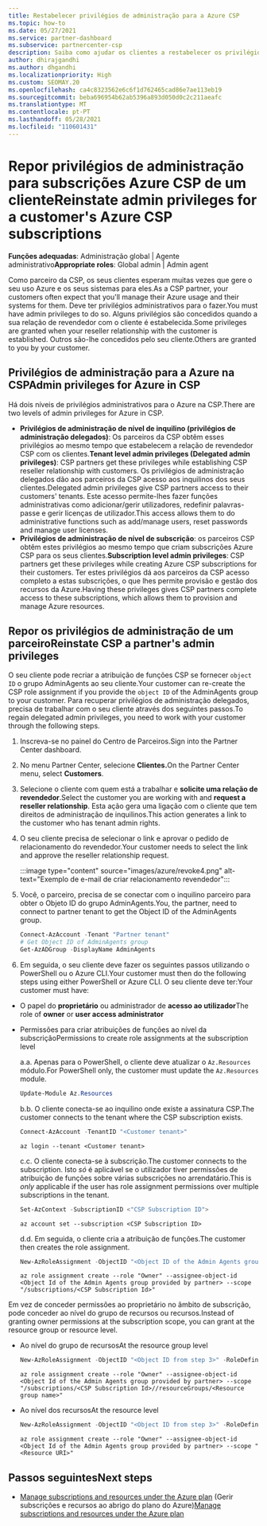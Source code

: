 ```yaml
---
title: Restabelecer privilégios de administração para a Azure CSP
ms.topic: how-to
ms.date: 05/27/2021
ms.service: partner-dashboard
ms.subservice: partnercenter-csp
description: Saiba como ajudar os clientes a restabelecer os privilégios de administração de um parceiro para que o parceiro possa ajudar a gerir as subscrições Azure CSP de um cliente.
author: dhirajgandhi
ms.author: dhgandhi
ms.localizationpriority: High
ms.custom: SEOMAY.20
ms.openlocfilehash: ca4c8323562e6c6f1d762465cad86e7ae113eb19
ms.sourcegitcommit: beba696954b62ab5396a893d050d0c2c211aeafc
ms.translationtype: MT
ms.contentlocale: pt-PT
ms.lasthandoff: 05/28/2021
ms.locfileid: "110601431"
---
```

# <a name="reinstate-admin-privileges-for-a-customers-azure-csp-subscriptions"></a><span data-ttu-id="c6538-103">Repor privilégios de administração para subscrições Azure CSP de um cliente</span><span class="sxs-lookup"><span data-stu-id="c6538-103">Reinstate admin privileges for a customer's Azure CSP subscriptions</span></span>  

<span data-ttu-id="c6538-104">**Funções adequadas**: Administração global | Agente administrativo</span><span class="sxs-lookup"><span data-stu-id="c6538-104">**Appropriate roles**: Global admin | Admin agent</span></span>

<span data-ttu-id="c6538-105">Como parceiro da CSP, os seus clientes esperam muitas vezes que gere o seu uso Azure e os seus sistemas para eles.</span><span class="sxs-lookup"><span data-stu-id="c6538-105">As a CSP partner, your customers often expect that you'll manage their Azure usage and their systems for them.</span></span> <span data-ttu-id="c6538-106">Deve ter privilégios administrativos para o fazer.</span><span class="sxs-lookup"><span data-stu-id="c6538-106">You must have admin privileges to do so.</span></span> <span data-ttu-id="c6538-107">Alguns privilégios são concedidos quando a sua relação de revendedor com o cliente é estabelecida.</span><span class="sxs-lookup"><span data-stu-id="c6538-107">Some privileges are granted when your reseller relationship with the customer is established.</span></span> <span data-ttu-id="c6538-108">Outros são-lhe concedidos pelo seu cliente.</span><span class="sxs-lookup"><span data-stu-id="c6538-108">Others are granted to you by your customer.</span></span>

## <a name="admin-privileges-for-azure-in-csp"></a><span data-ttu-id="c6538-109">Privilégios de administração para a Azure na CSP</span><span class="sxs-lookup"><span data-stu-id="c6538-109">Admin privileges for Azure in CSP</span></span>

<span data-ttu-id="c6538-110">Há dois níveis de privilégios administrativos para o Azure na CSP.</span><span class="sxs-lookup"><span data-stu-id="c6538-110">There are two levels of admin privileges for Azure in CSP.</span></span>

- <span data-ttu-id="c6538-111">**Privilégios de administração de nível de inquilino (privilégios de administração delegados)**: Os parceiros da CSP obtêm esses privilégios ao mesmo tempo que estabelecem a relação de revendedor CSP com os clientes.</span><span class="sxs-lookup"><span data-stu-id="c6538-111">**Tenant level admin privileges (Delegated admin privileges)**:  CSP partners get these privileges while establishing CSP reseller relationship with customers.</span></span> <span data-ttu-id="c6538-112">Os privilégios de administração delegados dão aos parceiros da CSP acesso aos inquilinos dos seus clientes.</span><span class="sxs-lookup"><span data-stu-id="c6538-112">Delegated admin privileges give CSP partners access to their customers' tenants.</span></span> <span data-ttu-id="c6538-113">Este acesso permite-lhes fazer funções administrativas como adicionar/gerir utilizadores, redefinir palavras-passe e gerir licenças de utilizador.</span><span class="sxs-lookup"><span data-stu-id="c6538-113">This access allows them to do administrative functions such as add/manage users, reset passwords and manage user licenses.</span></span>
- <span data-ttu-id="c6538-114">**Privilégios de administração de nível de subscrição**: os parceiros CSP obtêm estes privilégios ao mesmo tempo que criam subscrições Azure CSP para os seus clientes.</span><span class="sxs-lookup"><span data-stu-id="c6538-114">**Subscription level admin privileges**: CSP partners get these privileges while creating Azure CSP subscriptions for their customers.</span></span> <span data-ttu-id="c6538-115">Ter estes privilégios dá aos parceiros da CSP acesso completo a estas subscrições, o que lhes permite provisão e gestão dos recursos da Azure.</span><span class="sxs-lookup"><span data-stu-id="c6538-115">Having these privileges gives CSP partners complete access to these subscriptions, which allows them to provision and manage Azure resources.</span></span>

## <a name="reinstate-csp-a-partners-admin-privileges"></a><span data-ttu-id="c6538-116">Repor os privilégios de administração de um parceiro</span><span class="sxs-lookup"><span data-stu-id="c6538-116">Reinstate CSP a partner's admin privileges</span></span>

<span data-ttu-id="c6538-117">O seu cliente pode recriar a atribuição de funções CSP se fornecer `object ID` o grupo AdminAgents ao seu cliente.</span><span class="sxs-lookup"><span data-stu-id="c6538-117">Your customer can re-create the CSP role assignment if you provide the `object ID` of the AdminAgents group to your customer.</span></span> <span data-ttu-id="c6538-118">Para recuperar privilégios de administração delegados, precisa de trabalhar com o seu cliente através dos seguintes passos.</span><span class="sxs-lookup"><span data-stu-id="c6538-118">To regain delegated admin privileges, you need to work with your customer through the following steps.</span></span>

1. <span data-ttu-id="c6538-119">Inscreva-se no painel do Centro de Parceiros.</span><span class="sxs-lookup"><span data-stu-id="c6538-119">Sign into the Partner Center dashboard.</span></span>

2. <span data-ttu-id="c6538-120">No menu Partner Center, selecione **Clientes.**</span><span class="sxs-lookup"><span data-stu-id="c6538-120">On the Partner Center menu, select **Customers**.</span></span>

3. <span data-ttu-id="c6538-121">Selecione o cliente com quem está a trabalhar e **solicite uma relação de revendedor**.</span><span class="sxs-lookup"><span data-stu-id="c6538-121">Select the customer you are working with and **request a reseller relationship**.</span></span> <span data-ttu-id="c6538-122">Esta ação gera uma ligação com o cliente que tem direitos de administração de inquilinos.</span><span class="sxs-lookup"><span data-stu-id="c6538-122">This action generates a link to the customer who has tenant admin rights.</span></span>

4. <span data-ttu-id="c6538-123">O seu cliente precisa de selecionar o link e aprovar o pedido de relacionamento do revendedor.</span><span class="sxs-lookup"><span data-stu-id="c6538-123">Your customer needs to select the link and approve the reseller relationship request.</span></span>

   :::image type="content" source="images/azure/revoke4.png" alt-text="Exemplo de e-mail de criar relacionamento revendedor":::

5. <span data-ttu-id="c6538-125">Você, o parceiro, precisa de se conectar com o inquilino parceiro para obter o Objeto ID do grupo AdminAgents.</span><span class="sxs-lookup"><span data-stu-id="c6538-125">You, the partner, need to connect to partner tenant to get the Object ID of the AdminAgents group.</span></span>
  
   ```powershell
   Connect-AzAccount -Tenant "Partner tenant"
   # Get Object ID of AdminAgents group
   Get-AzADGroup -DisplayName AdminAgents
   ```

6. <span data-ttu-id="c6538-126">Em seguida, o seu cliente deve fazer os seguintes passos utilizando o PowerShell ou o Azure CLI.</span><span class="sxs-lookup"><span data-stu-id="c6538-126">Your customer must then do the following steps using either PowerShell or Azure CLI.</span></span> <span data-ttu-id="c6538-127">O seu cliente deve ter:</span><span class="sxs-lookup"><span data-stu-id="c6538-127">Your customer must have:</span></span>

- <span data-ttu-id="c6538-128">O papel do **proprietário** ou administrador de **acesso ao utilizador**</span><span class="sxs-lookup"><span data-stu-id="c6538-128">The role of **owner** or **user access administrator**</span></span> 
- <span data-ttu-id="c6538-129">Permissões para criar atribuições de funções ao nível da subscrição</span><span class="sxs-lookup"><span data-stu-id="c6538-129">Permissions to create role assignments at the subscription level</span></span>

   <span data-ttu-id="c6538-130">a.</span><span class="sxs-lookup"><span data-stu-id="c6538-130">a.</span></span> <span data-ttu-id="c6538-131">Apenas para o PowerShell, o cliente deve atualizar o `Az.Resources` módulo.</span><span class="sxs-lookup"><span data-stu-id="c6538-131">For PowerShell only, the customer must update the `Az.Resources` module.</span></span>
   ```powershell
   Update-Module Az.Resources
   ```

   <span data-ttu-id="c6538-132">b.</span><span class="sxs-lookup"><span data-stu-id="c6538-132">b.</span></span> <span data-ttu-id="c6538-133">O cliente conecta-se ao inquilino onde existe a assinatura CSP.</span><span class="sxs-lookup"><span data-stu-id="c6538-133">The customer connects to the tenant where the CSP subscription exists.</span></span>
   ```powershell
   Connect-AzAccount -TenantID "<Customer tenant>"
   ```
   ```azurecli
   az login --tenant <Customer tenant>
   ```

   <span data-ttu-id="c6538-134">c.</span><span class="sxs-lookup"><span data-stu-id="c6538-134">c.</span></span> <span data-ttu-id="c6538-135">O cliente conecta-se à subscrição.</span><span class="sxs-lookup"><span data-stu-id="c6538-135">The customer connects to the subscription.</span></span> <span data-ttu-id="c6538-136">Isto *só* é aplicável se o utilizador tiver permissões de atribuição de funções sobre várias subscrições no arrendatário.</span><span class="sxs-lookup"><span data-stu-id="c6538-136">This is *only* applicable if the user has role assignment permissions over multiple subscriptions in the tenant.</span></span>

   ```powershell
   Set-AzContext -SubscriptionID <"CSP Subscription ID">
   ```
   ```azurecli
   az account set --subscription <CSP Subscription ID>
   ```

   <span data-ttu-id="c6538-137">d.</span><span class="sxs-lookup"><span data-stu-id="c6538-137">d.</span></span> <span data-ttu-id="c6538-138">Em seguida, o cliente cria a atribuição de funções.</span><span class="sxs-lookup"><span data-stu-id="c6538-138">The customer then creates the role assignment.</span></span>
    
   ```powershell
   New-AzRoleAssignment -ObjectID "<Object ID of the Admin Agents group provided by partner>" -RoleDefinitionName "Owner" -Scope "/subscriptions/'<CSP subscription ID>'"
   ```
   ```azurecli
   az role assignment create --role "Owner" --assignee-object-id <Object Id of the Admin Agents group provided by partner> --scope "/subscriptions/<CSP Subscription Id>"
   ```

<span data-ttu-id="c6538-139">Em vez de conceder permissões ao proprietário no âmbito de subscrição, pode conceder ao nível do grupo de recursos ou recursos.</span><span class="sxs-lookup"><span data-stu-id="c6538-139">Instead of granting owner permissions at the subscription scope, you can grant at the resource group or resource level.</span></span> 

- <span data-ttu-id="c6538-140">Ao nível do grupo de recursos</span><span class="sxs-lookup"><span data-stu-id="c6538-140">At the resource group level</span></span>

   ```powershell
   New-AzRoleAssignment -ObjectID "<Object ID from step 3>" -RoleDefinitionName Owner -Scope "/subscriptions/'SubscriptionID of CSP subscription'/resourceGroups/'Resource group name'"
   ```
   ```azurecli
   az role assignment create --role "Owner" --assignee-object-id <Object Id of the Admin Agents group provided by partner> --scope "/subscriptions/<CSP Subscription Id>//resourceGroups/<Resource group name>"
   ```

- <span data-ttu-id="c6538-141">Ao nível dos recursos</span><span class="sxs-lookup"><span data-stu-id="c6538-141">At the resource level</span></span>

   ```powershell
   New-AzRoleAssignment -ObjectID "<Object ID from step 3>" -RoleDefinitionName Owner -Scope "<Resource URI>"
   ```
   ```azurecli
   az role assignment create --role "Owner" --assignee-object-id <Object Id of the Admin Agents group provided by partner> --scope "<Resource URI>"
   ```

## <a name="next-steps"></a><span data-ttu-id="c6538-142">Passos seguintes</span><span class="sxs-lookup"><span data-stu-id="c6538-142">Next steps</span></span>

- <span data-ttu-id="c6538-143">[Manage subscriptions and resources under the Azure plan](azure-plan-manage.md) (Gerir subscrições e recursos ao abrigo do plano do Azure)</span><span class="sxs-lookup"><span data-stu-id="c6538-143">[Manage subscriptions and resources under the Azure plan](azure-plan-manage.md)</span></span>

